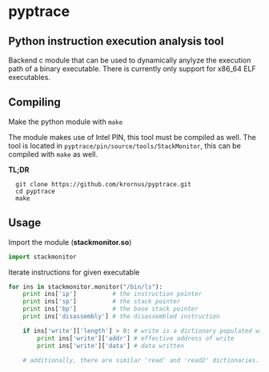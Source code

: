 # pyptrace
## Python instruction execution analysis tool

Backend c module that can be used to dynamically anylyze the execution path of a binary executable.
There is currently only support for x86_64 ELF executables.

## Compiling

Make the python module with ```make```


The module makes use of Intel PIN, this tool must be compiled as well.
The tool is located in ```pyptrace/pin/source/tools/StackMonitor```,
this can be compiled with ```make``` as well.

**TL;DR**
```
  git clone https://github.com/krornus/pyptrace.git
  cd pyptrace
  make
```

## Usage
Import the module (**stackmonitor.so**)
```python
import stackmonitor
```

Iterate instructions for given executable

```python
for ins in stackmonitor.monitor("/bin/ls"):
    print ins['ip']          # the instruction pointer
    print ins['sp']          # the stack pointer
    print ins['bp']          # the base stack pointer
    print ins['disassembly'] # the disassembled instruction

    if ins['write']['length'] > 0: # write is a dictionary populated with data written to the stack
        print ins['write']['addr'] # effective address of write
        print ins['write']['data'] # data written

    # additionally, there are similar 'read' and 'read2' dictionaries.

```
